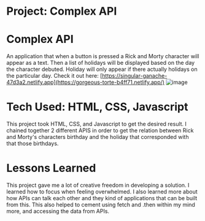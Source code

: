 # Project: Complex API

# Complex API
An application that when a button is pressed a Rick and Morty character will appear as a text.
Then a list of holidays will be displayed based on the day the character debuted. Holiday will only appear
if there actually holidays on the particular day. 
Check it out here: [https://singular-ganache-47d3a2.netlify.app](https://gorgeous-torte-b4ff71.netlify.app/)
![image](https://user-images.githubusercontent.com/112406976/196256099-d9117997-e54c-4581-add3-893e0887ec45.png)
# Tech Used: HTML, CSS, Javascript 
This project took HTML, CSS, and Javascript to get the desired result. I chained together 2 different APIS 
in order to get the relation between Rick and Morty's characters birthday and the holiday that corresponded with that
those birthdays.
# Lessons Learned
This project gave me a lot of creative freedom in developing a solution. I learned how to focus when feeling overwhelmed. I also learned
more about how APIs can talk each other and they kind of applications that can be built from this. This also helped to cement using 
fetch and .then within my mind more, and accessing the data from APIs.
